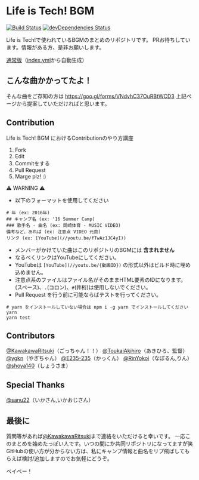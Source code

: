 # Life is Tech! BGM
[![Build Status](https://travis-ci.org/lit-kansai-members/music.svg?branch=master)](https://travis-ci.org/lit-kansai-members/music) [![devDependencies Status](https://david-dm.org/lit-kansai-members/music/dev-status.svg)](https://david-dm.org/lit-kansai-members/music?type=dev)

Life is Tech!で使われているBGMのまとめのリポジトリです。 
PRお待ちしています。情報がある方、是非お願いします。 

[通常版](http://lit-kansai-members.github.io/music/)（[index.yml](./index.yml)から自動生成） 

## こんな曲かかってたよ！
そんな曲をご存知の方は 
https://goo.gl/forms/VNdvhC37OuRBtWCD3 
上記ページから提案していただければと思います。

## Contribution
Life is Tech! BGM におけるContributionのやり方講座

1. Fork
2. Edit
3. Commitをする
4. Pull Request
5. Marge plz! :)

:warning: WARNING :warning:
- 以下のフォーマットを使用してください
```
# 年 (ex: 2016年)
## キャンプ名 (ex: '16 Summer Camp)
### 歌手名 - 曲名 (ex: 岡崎体育 - MUSIC VIDEO)
備考など、あれば (ex: 注意点 VIDEO 元曲) 
リンク (ex: [YouTube](//youtu.be/fTwAz1JC4yI))
```
- メンバーがかけていた曲はこのリポジトリのBGMには **含まれません**
- なるべくリンクはYouTubeにしてください。
- YouTubeは `[YouTube](//youtu.be/{動画ID})` の形式以外はビルド時に埋め込めません。
- 注意点系のファイルはファイル名がそのままHTML要素のIDになります。` `(スペース)、`.`(コロン)、`#`(井桁)は使用しないでください。
- Pull Request を行う前に可能ならばテストを行ってください。

```
# yarn をインストールしていない場合は npm i -g yarn でインストールしてください
yarn
yarn test
```

## Contributors
[@KawakawaRitsuki](//github.com/KawakawaRitsuki)（ごっちゃん！！） 
[@ToukaiAkihiro](//github.com/ToukaiAkihiro)（あきひろ、監督） 
[@ygkn](//github.com/ygkn)（やぎちゃん） 
[@E235-235](//github.com/E235-235)（かっくん） 
[@RinYokoi](//github.com/RinYokoi)（なぽるん,りん） 
[@shoya140](//github.com/shoya140)（しょうさま） 

## Special Thanks
[@sanu22](//github.com/sanu22)（いかさん,いかおじさん）

## 最後に
質問等があれば[@KawakawaRitsuki](//twitter.com/KawakawaRitsuki)まで連絡をいただけると幸いです。 
一応このまとめを始めたっぽい人です。いつの間にか共同リポジトリになってますが笑 
GitHubの使い方が分からない方は、私にキャンプ情報と曲名をリプ飛ばしてもらえば検討/追加しますのでお気軽にどうぞ。 
 
ベイベー！
